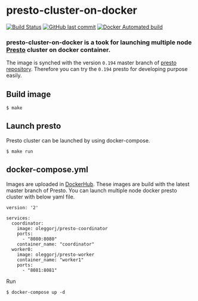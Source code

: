 # presto-cluster-on-docker

[![Build Status](https://travis-ci.org/OlegGorj/presto-cluster-on-docker.svg?branch=master)](https://travis-ci.org/OlegGorj/presto-cluster-on-docker)
[![GitHub last commit](https://img.shields.io/github/last-commit/google/skia.svg?branch=master)](https://travis-ci.org/OlegGorj/presto-cluster-on-docker)
[![Docker Automated build](https://img.shields.io/docker/automated/jrottenberg/ffmpeg.svg)](https://dockerbuildbadges.quelltext.eu/status.svg?organization=oleggorj&repository=presto-cluster-on-docker)

### presto-cluster-on-docker is a took for launching multiple node [Presto](https://prestodb.io/) cluster on docker container.

The image is synched with the version `0.194` master branch of [presto repository](https://github.com/prestodb/presto). Therefore you can try the `0.194` presto for developing purpose easily.


## Build image

```
$ make
```

## Launch presto

Presto cluster can be launched by using docker-compose.

```
$ make run
```

## docker-compose.yml

Images are uploaded in [DockerHub](https://hub.docker.com/). These images are build with the latest master branch of Presto. You can launch multiple node docker presto cluster with below yaml file.

```
version: '2'

services:
  coordinator:
    image: oleggorj/presto-coordinator
    ports:
      - "8080:8080"
    container_name: "coordinator"
  worker0:
    image: oleggorj/presto-worker
    container_name: "worker1"
    ports:
      - "8081:8081"

```

Run

```
$ docker-compose up -d
```


